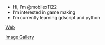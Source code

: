 - Hi, I’m @mobilex1122
- I’m interested in game making
- I’m currently learning gdscript and python

[Web](http://www.mobilex1122.eu/)

[Image Gallery](https://gallery.mobilex1122.eu/)

<!---
mobilex1122/mobilex1122 is a ✨ special ✨ repository because its `README.md` (this file) appears on your GitHub profile.
You can click the Preview link to take a look at your changes.
--->
